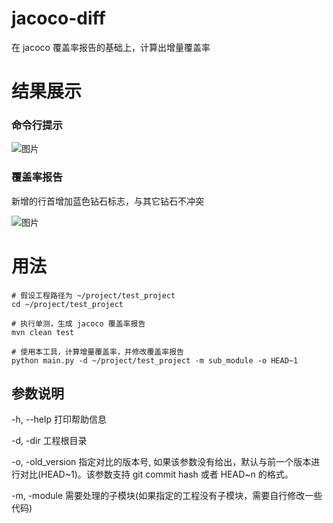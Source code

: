 # jacoco-diff
在 jacoco 覆盖率报告的基础上，计算出增量覆盖率


# 结果展示
### 命令行提示
![图片](http://ovh9b5ele.bkt.clouddn.com/PNovOQMLbnfXfzbJbInE.png)

### 覆盖率报告

新增的行首增加蓝色钻石标志，与其它钻石不冲突

![图片](http://ovh9b5ele.bkt.clouddn.com/yAEHZSeukx8mwlH4lCNl.png)

# 用法
```shell
# 假设工程路径为 ~/project/test_project
cd ~/project/test_project

# 执行单测，生成 jacoco 覆盖率报告
mvn clean test

# 使用本工具，计算增量覆盖率，并修改覆盖率报告
python main.py -d ~/project/test_project -m sub_module -o HEAD~1
```

## 参数说明
  \-h, \-\-help        打印帮助信息
  
  \-d, \-dir           工程根目录
  
  \-o, \-old_version   指定对比的版本号, 如果该参数没有给出，默认与前一个版本进行对比(HEAD\~1)。该参数支持 git commit hash 或者 HEAD~n 的格式。
  
  \-m, \-module        需要处理的子模块(如果指定的工程没有子模块，需要自行修改一些代码)
